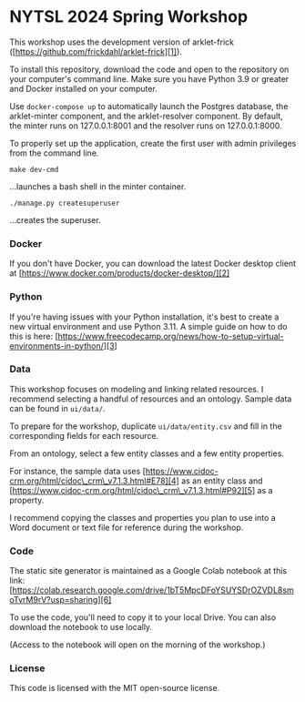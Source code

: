 # NYTSL 2024 Spring Workshop

This workshop uses the development version of arklet-frick ([https://github.com/frickdahl/arklet-frick][1]).

To install this repository, download the code and open to the repository on your computer's command line. Make sure you have Python 3.9 or greater and Docker installed on your computer. 

Use `docker-compose up` to automatically launch the Postgres database, the arklet-minter component, and the arklet-resolver component. By default, the minter runs on 127.0.0.1:8001 and the resolver runs on 127.0.0.1:8000.

To properly set up the application, create the first user with admin privileges from the command line. 

`make dev-cmd`

…launches a bash shell in the minter container.

`./manage.py createsuperuser`

…creates the superuser.

### Docker

If you don't have Docker, you can download the latest Docker desktop client at [https://www.docker.com/products/docker-desktop/][2]

### Python 

If you're having issues with your Python installation, it's best to create a new virtual environment and use Python 3.11. A simple guide on how to do this is here: [https://www.freecodecamp.org/news/how-to-setup-virtual-environments-in-python/][3]

### Data

This workshop focuses on modeling and linking related resources. I recommend selecting a handful of resources and an ontology. Sample data can be found in `ui/data/`. 

To prepare for the workshop, duplicate `ui/data/entity.csv` and fill in the corresponding fields for each resource.

From an ontology, select a few entity classes and a few entity properties.

For instance, the sample data uses [https://www.cidoc-crm.org/html/cidoc\_crm\_v7.1.3.html#E78][4] as an entity class and [https://www.cidoc-crm.org/html/cidoc\_crm\_v7.1.3.html#P92][5] as a property.

I recommend copying the classes and properties you plan to use into a Word document or text file for reference during the workshop.

### Code

The static site generator is maintained as a Google Colab notebook at this link: [https://colab.research.google.com/drive/1bT5MpcDFoYSUYSDrOZVDL8smoTvrM9rV?usp=sharing][6]

To use the code, you'll need to copy it to your local Drive. You can also download the notebook to use locally. 

(Access to the notebook will open on the morning of the workshop.)

### License

This code is licensed with the MIT open-source license.

[1]:	https://github.com/frickdahl/arklet-frick
[2]:	https://www.docker.com/products/docker-desktop/
[3]:	https://www.freecodecamp.org/news/how-to-setup-virtual-environments-in-python/
[4]:	https://www.cidoc-crm.org/html/cidoc_crm_v7.1.3.html#E78
[5]:	https://www.cidoc-crm.org/html/cidoc_crm_v7.1.3.html#P92
[6]:	https://colab.research.google.com/drive/1bT5MpcDFoYSUYSDrOZVDL8smoTvrM9rV?usp=sharing